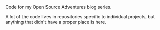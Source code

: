Code for my Open Source Adventures blog series.

A lot of the code lives in repositories specific to individual projects, but anything that didn't have a proper place is here.
